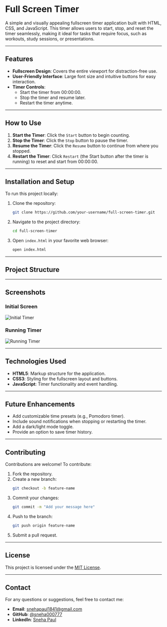# Full Screen Timer

A simple and visually appealing fullscreen timer application built with HTML, CSS, and JavaScript. This timer allows users to start, stop, and reset the timer seamlessly, making it ideal for tasks that require focus, such as workouts, study sessions, or presentations.

---

## Features

- **Fullscreen Design**: Covers the entire viewport for distraction-free use.
- **User-Friendly Interface**: Large font size and intuitive buttons for easy interaction.
- **Timer Controls**:
  - Start the timer from 00:00:00.
  - Stop the timer and resume later.
  - Restart the timer anytime.

---

## How to Use

1. **Start the Timer**: Click the `Start` button to begin counting.
2. **Stop the Timer**: Click the `Stop` button to pause the timer.
3. **Resume the Timer**: Click the `Resume` button to continue from where you stopped.
4. **Restart the Timer**: Click `Restart` (the Start button after the timer is running) to reset and start from 00:00:00.

---

## Installation and Setup

To run this project locally:

1. Clone the repository:
    ```bash
    git clone https://github.com/your-username/full-screen-timer.git
    ```

2. Navigate to the project directory:
    ```bash
    cd full-screen-timer
    ```

3. Open `index.html` in your favorite web browser:
    ```bash
    open index.html
    ```

---

## Project Structure


---

## Screenshots

### Initial Screen
![Initial Timer](https://via.placeholder.com/800x400.png?text=Timer+Initial+Screen)

### Running Timer
![Running Timer](https://via.placeholder.com/800x400.png?text=Timer+Running)

---

## Technologies Used

- **HTML5**: Markup structure for the application.
- **CSS3**: Styling for the fullscreen layout and buttons.
- **JavaScript**: Timer functionality and event handling.

---

## Future Enhancements

- Add customizable time presets (e.g., Pomodoro timer).
- Include sound notifications when stopping or restarting the timer.
- Add a dark/light mode toggle.
- Provide an option to save timer history.

---

## Contributing

Contributions are welcome! To contribute:

1. Fork the repository.
2. Create a new branch:
    ```bash
    git checkout -b feature-name
    ```
3. Commit your changes:
    ```bash
    git commit -m "Add your message here"
    ```
4. Push to the branch:
    ```bash
    git push origin feature-name
    ```
5. Submit a pull request.

---

## License

This project is licensed under the [MIT License](LICENSE).

---

## Contact

For any questions or suggestions, feel free to contact me:

- **Email**: [snehapaul1841@gmail.com](mailto:snehapaul1841@gmail.com)
- **GitHub**: [@sneha000777](https://github.com/sneha000777)
- **LinkedIn**: [Sneha Paul](https://www.linkedin.com/in/sneha-paul-431b83264/)
